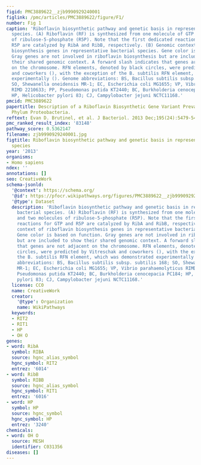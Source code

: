 ```yaml
---
figid: PMC3889622__zjb9990929240001
figlink: /pmc/articles/PMC3889622/figure/F1/
number: Fig 1
caption: 'Riboflavin biosynthetic pathway and genetic basis in representative bacterial
  species. (A) Riboflavin (RF) is synthesized from one molecule of GTP and two molecules
  of ribulose-5-phosphate (R5P). Note that the first dedicated reactions for GTP and
  R5P are catalyzed by RibA and RibB, respectively. (B) Genomic context of riboflavin
  biosynthesis genes in representative bacterial species. Gene color is based on function.
  Gray genes are not involved in riboflavin biosynthesis but are included to show
  their shared genomic context. A forward slash indicates that genes are not adjacent
  on the chromosome. RFN elements, denoted by black circles, were predicted by Vitreschak
  and coworkers (), with the exception of the B. subtilis RFN element, which was demonstrated
  experimentally (). Genome abbreviations: BS, Bacillus subtilis subsp. subtilis 168;
  SO, Shewanella oneidensis MR-1; EC, Escherichia coli MG1655; VP, Vibrio parahaemolyticus
  RIMD 2210633; PP, Pseudomonas putida KT2440; BC, Burkholderia cenocepacia PC184;
  HP, Helicobacter pylori 83; CJ, Campylobacter jejuni NCTC11168.'
pmcid: PMC3889622
papertitle: Description of a Riboflavin Biosynthetic Gene Variant Prevalent in the
  Phylum Proteobacteria.
reftext: Evan D. Brutinel, et al. J Bacteriol. 2013 Dec;195(24):5479-5486.
pmc_ranked_result_index: '83148'
pathway_score: 0.5362147
filename: zjb9990929240001.jpg
figtitle: Riboflavin biosynthetic pathway and genetic basis in representative bacterial
  species
year: '2013'
organisms:
- Homo sapiens
ndex: ''
annotations: []
seo: CreativeWork
schema-jsonld:
  '@context': https://schema.org/
  '@id': https://pfocr.wikipathways.org/figures/PMC3889622__zjb9990929240001.html
  '@type': Dataset
  description: 'Riboflavin biosynthetic pathway and genetic basis in representative
    bacterial species. (A) Riboflavin (RF) is synthesized from one molecule of GTP
    and two molecules of ribulose-5-phosphate (R5P). Note that the first dedicated
    reactions for GTP and R5P are catalyzed by RibA and RibB, respectively. (B) Genomic
    context of riboflavin biosynthesis genes in representative bacterial species.
    Gene color is based on function. Gray genes are not involved in riboflavin biosynthesis
    but are included to show their shared genomic context. A forward slash indicates
    that genes are not adjacent on the chromosome. RFN elements, denoted by black
    circles, were predicted by Vitreschak and coworkers (), with the exception of
    the B. subtilis RFN element, which was demonstrated experimentally (). Genome
    abbreviations: BS, Bacillus subtilis subsp. subtilis 168; SO, Shewanella oneidensis
    MR-1; EC, Escherichia coli MG1655; VP, Vibrio parahaemolyticus RIMD 2210633; PP,
    Pseudomonas putida KT2440; BC, Burkholderia cenocepacia PC184; HP, Helicobacter
    pylori 83; CJ, Campylobacter jejuni NCTC11168.'
  license: CC0
  name: CreativeWork
  creator:
    '@type': Organization
    name: WikiPathways
  keywords:
  - RIT2
  - RIT1
  - HP
  - OH O
genes:
- word: RibA
  symbol: RIBA
  source: hgnc_alias_symbol
  hgnc_symbol: RIT2
  entrez: '6014'
- word: RibB
  symbol: RIBB
  source: hgnc_alias_symbol
  hgnc_symbol: RIT1
  entrez: '6016'
- word: HP
  symbol: HP
  source: hgnc_symbol
  hgnc_symbol: HP
  entrez: '3240'
chemicals:
- word: OH O
  source: MESH
  identifier: C031356
diseases: []
---
```

